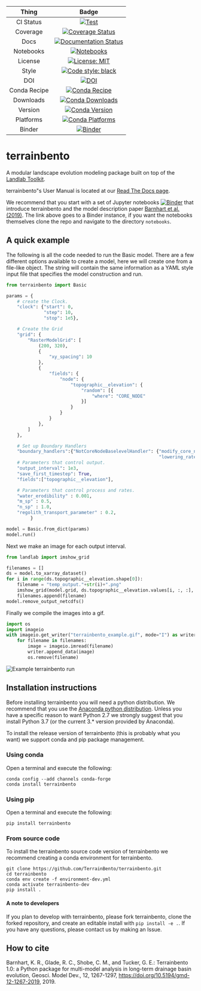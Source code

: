 | Thing | Badge |
| :---: | :---: |
| CI Status | [![Test](https://github.com/TerrainBento/terrainbento/actions/workflows/test.yml/badge.svg)](https://github.com/TerrainBento/terrainbento/actions/workflows/test.yml) |
| Coverage | [![Coverage Status](https://coveralls.io/repos/github/TerrainBento/terrainbento/badge.svg?branch=master)](https://coveralls.io/github/TerrainBento/terrainbento?branch=master) |
| Docs | [![Documentation Status](https://readthedocs.org/projects/terrainbento/badge/?version=latest)](http://terrainbento.readthedocs.io/en/latest/?badge=latest) |
| Notebooks | [![Notebooks](https://github.com/TerrainBento/terrainbento/actions/workflows/test-notebooks.yml/badge.svg)](https://github.com/TerrainBento/terrainbento/actions/workflows/test-notebooks.yml) |
| License | [![License: MIT](https://img.shields.io/badge/License-MIT-yellow.svg)](https://opensource.org/licenses/MIT) |
| Style | [![Code style: black](https://img.shields.io/badge/code%20style-black-000000.svg)](https://github.com/ambv/black) |
| DOI | [![DOI](https://zenodo.org/badge/123941145.svg)](https://zenodo.org/badge/latestdoi/123941145) |
| Conda Recipe | [![Conda Recipe](https://img.shields.io/badge/recipe-terrainbento-green.svg)](https://anaconda.org/conda-forge/terrainbento) |
| Downloads | [![Conda Downloads](https://img.shields.io/conda/dn/conda-forge/terrainbento.svg)](https://anaconda.org/conda-forge/terrainbento) |
| Version | [![Conda Version](https://img.shields.io/conda/vn/conda-forge/terrainbento.svg)](https://anaconda.org/conda-forge/terrainbento) |
| Platforms | [![Conda Platforms](https://img.shields.io/conda/pn/conda-forge/terrainbento.svg)](https://anaconda.org/conda-forge/terrainbento) |
| Binder | [![Binder](https://mybinder.org/badge_logo.svg)](https://mybinder.org/v2/gh/TerrainBento/terrainbento/master?filepath=notebooks%2FWelcome_to_TerrainBento.ipynb) |

# terrainbento

A modular landscape evolution modeling package built on top of the [Landlab Toolkit](http://landlab.github.io).

terrainbento"s User Manual is located at our [Read The Docs page](http://terrainbento.readthedocs.io/).

We recommend that you start with a set of Jupyter notebooks [![Binder](https://mybinder.org/badge_logo.svg)](https://mybinder.org/v2/gh/TerrainBento/terrainbento/master?filepath=notebooks%2FWelcome_to_TerrainBento.ipynb) that introduce terrainbento and the model description paper [Barnhart et al. (2019)](https://doi.org/10.5194/gmd-12-1267-2019). The link above goes to a Binder instance, if you want the notebooks themselves clone the repo and navigate to the directory `notebooks`.


## A quick example

The following is all the code needed to run the Basic model. There are a few
different options available to create a model, here we will create one from a
file-like object. The string will contain the same information as a YAML style
input file that specifies the model construction and run.

```python
from terrainbento import Basic

params = {
    # create the Clock.
    "clock": {"start": 0,
              "step": 10,
              "stop": 1e5},

    # Create the Grid
    "grid": {
        "RasterModelGrid": [
            (200, 320),
            {
                "xy_spacing": 10
            },
            {
                "fields": {
                    "node": {
                        "topographic__elevation": {
                            "random": [{
                                "where": "CORE_NODE"
                            }]
                        }
                    }
                }
            },
        ]
    },

    # Set up Boundary Handlers
    "boundary_handlers":{"NotCoreNodeBaselevelHandler": {"modify_core_nodes": True,
                                                         "lowering_rate": -0.001}},
    # Parameters that control output.
    "output_interval": 1e3,
    "save_first_timestep": True,
    "fields":["topographic__elevation"],

    # Parameters that control process and rates.
    "water_erodibility" : 0.001,
    "m_sp" : 0.5,
    "n_sp" : 1.0,
    "regolith_transport_parameter" : 0.2,
         }

model = Basic.from_dict(params)
model.run()
```

Next we make an image for each output interval.

```python
from landlab import imshow_grid

filenames = []
ds = model.to_xarray_dataset()
for i in range(ds.topographic__elevation.shape[0]):
    filename = "temp_output."+str(i)+".png"
    imshow_grid(model.grid, ds.topographic__elevation.values[i, :, :], cmap="viridis", limits=(0, 12), output=filename)
    filenames.append(filename)
model.remove_output_netcdfs()

```

Finally we compile the images into a gif.

```python
import os
import imageio
with imageio.get_writer("terrainbento_example.gif", mode="I") as writer:
    for filename in filenames:
        image = imageio.imread(filename)
        writer.append_data(image)
        os.remove(filename)
```

![Example terrainbento run](https://github.com/TerrainBento/terrainbento/blob/master/docs/images/terrainbento_example.gif)

## Installation instructions

Before installing terrainbento you will need a python distribution. We recommend that you use the [Anaconda python distribution](https://www.anaconda.com/download/). Unless you have a specific reason to want Python 2.7 we strongly suggest that you install Python 3.7 (or the current 3.* version provided by Anaconda).

To install the release version of terrainbento (this is probably what you want) we support conda and pip package management.

### Using conda
Open a terminal and execute the following:

```
conda config --add channels conda-forge
conda install terrainbento
```

### Using pip
Open a terminal and execute the following:

```
pip install terrainbento
```

### From source code

To install the terrainbento source code version of terrainbento we recommend creating a conda environment for terrainbento.

```
git clone https://github.com/TerrainBento/terrainbento.git
cd terrainbento
conda env create -f environment-dev.yml
conda activate terrainbento-dev
pip install .
```

#### A note to developers

If you plan to develop with terrainbento, please fork terrainbento, clone the forked repository, and create an editable install with `pip install -e .`. If you have any questions, please contact us by making an Issue.


## How to cite

Barnhart, K. R., Glade, R. C., Shobe, C. M., and Tucker, G. E.: Terrainbento 1.0: a Python package for multi-model analysis in long-term drainage basin evolution, Geosci. Model Dev., 12, 1267-1297, https://doi.org/10.5194/gmd-12-1267-2019, 2019.
